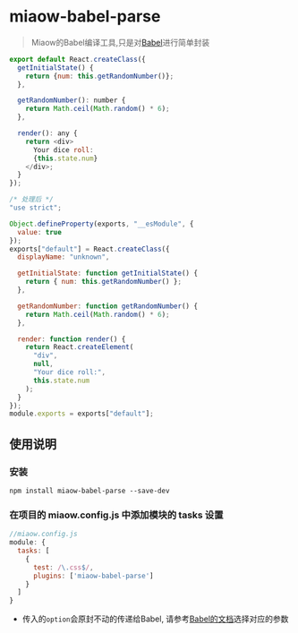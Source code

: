 # miaow-babel-parse

> Miaow的Babel编译工具,只是对[Babel](https://babeljs.io)进行简单封装

```javascript
export default React.createClass({
  getInitialState() {
    return {num: this.getRandomNumber()};
  },

  getRandomNumber(): number {
    return Math.ceil(Math.random() * 6);
  },

  render(): any {
    return <div>
      Your dice roll:
      {this.state.num}
    </div>;
  }
});

/* 处理后 */
"use strict";

Object.defineProperty(exports, "__esModule", {
  value: true
});
exports["default"] = React.createClass({
  displayName: "unknown",

  getInitialState: function getInitialState() {
    return { num: this.getRandomNumber() };
  },

  getRandomNumber: function getRandomNumber() {
    return Math.ceil(Math.random() * 6);
  },

  render: function render() {
    return React.createElement(
      "div",
      null,
      "Your dice roll:",
      this.state.num
    );
  }
});
module.exports = exports["default"];
```

## 使用说明

### 安装

```
npm install miaow-babel-parse --save-dev
```

### 在项目的 miaow.config.js 中添加模块的 tasks 设置

```javascript
//miaow.config.js
module: {
  tasks: [
    {
      test: /\.css$/,
      plugins: ['miaow-babel-parse']
    }
  ]
}
```

* 传入的`option`会原封不动的传递给Babel, 请参考[Babel的文档](https://babeljs.io/docs/usage/options/)选择对应的参数
